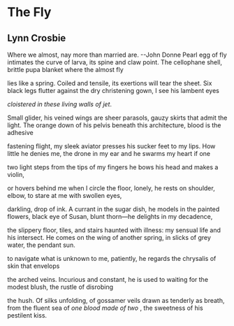 # The Fly
## Lynn Crosbie
Where we almost, nay more than married are.
--John Donne
Pearl egg of fly intimates the curve of larva, its spine and claw point. The
cellophane shell,
brittle pupa blanket where the almost fly

lies like a spring. Coiled and tensile, its exertions will tear the sheet. Six
black legs flutter
against the dry christening gown, I see his lambent eyes

 _cloistered in these living walls of jet_.

Small glider, his veined wings are sheer parasols, gauzy skirts that admit the
light. The orange
down of his pelvis beneath this architecture, blood is the adhesive

fastening flight, my sleek aviator presses his sucker feet to my lips. How
little
he denies me, the drone in my ear and he swarms my heart if one

two light steps from the tips of my fingers he bows his head and makes a
violin,

or hovers behind me when I circle the floor, lonely, he rests on shoulder,
elbow, to
stare at me with swollen eyes,

darkling, drop of ink. A currant in the sugar dish, he models in the painted
flowers, black eye
of Susan, blunt thorn—he delights in my decadence,

the slippery floor, tiles, and stairs haunted with illness: my sensual life
and his intersect.
He comes on the wing of another spring, in slicks of grey water, the pendant
sun.

to navigate what is unknown to me, patiently, he regards the chrysalis of skin
that envelops

the arched veins. Incurious and constant, he is used to waiting for the modest
blush, the rustle of disrobing

the hush. Of silks unfolding, of gossamer veils drawn as tenderly as breath,
from the fluent sea
of _one blood made of two_ , the sweetness of his pestilent kiss.